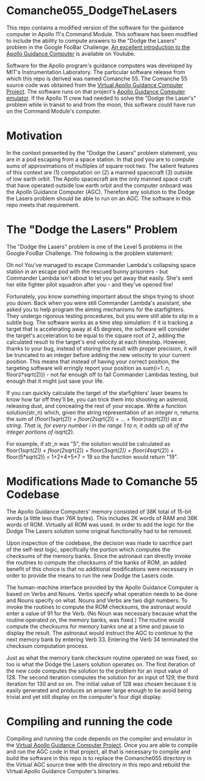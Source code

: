 # Comanche055_DodgeTheLasers
This repo contains a modified version of the software for the guidance computer in Apollo 11's Command Module.  This software has been modified to include the ability to compute answers to the "Dodge the Lasers" problem in the Google FooBar Challenge.  [An excellent introduction to the Apollo Guidance Computer](https://www.youtube.com/watch?v=xx7Lfh5SKUQ) is available on Youtube.

Software for the Apollo program's guidance computers was developed by MIT's Instrumentation Laboratory.  The particular software release from which this repo is derived was named Comanche 55.  The Comanche 55 source code was obtained from the [Virtual Apollo Guidance Computer Project](http://www.ibiblio.org/apollo/index.html).  The software runs on that project's [Apollo Guidance Computer emulator](https://github.com/virtualagc/virtualagc).  If the Apollo 11 crew had needed to solve the "Dodge the Laser's" problem while in transit to and from the moon, this software could have run on the Command Module's computer.


# Motivation
In the context presented by the "Dodge the Lasers" problem statement, you are in a pod escaping from a space station.  In that pod you are to compute sums of approximations of multiples of square root two.  The salient features of this context are (1) computation on (2) a manned spacecraft (3) outside of low earth orbit.  The Apollo spacecraft are the only manned space craft that have operated outside low earth orbit and the computer onboard was the Apollo Guidance Computer (AGC).  Therefore any solution to the Dodge the Lasers problem should be able to run on an AGC.  The software in this repo meets that requirement.


# The "Dodge the Lasers" Problem
The "Dodge the Lasers" problem is one of the Level 5 problems in the Google FooBar Challenge.  The following is the problem statement:

Oh no! You've managed to escape Commander Lambda's collapsing space station in an escape pod with the rescued bunny prisoners - but Commander Lambda isn't about to let you get away that easily. She's sent her elite fighter pilot squadron after you - and they've opened fire!

Fortunately, you know something important about the ships trying to shoot you down. Back when you were still Commander Lambda's assistant, she asked you to help program the aiming mechanisms for the starfighters. They undergo rigorous testing procedures, but you were still able to slip in a subtle bug. The software works as a time step simulation: if it is tracking a target that is accelerating away at 45 degrees, the software will consider the target's acceleration to be equal to the square root of 2, adding the calculated result to the target's end velocity at each timestep. However, thanks to your bug, instead of storing the result with proper precision, it will be truncated to an integer before adding the new velocity to your current position.  This means that instead of having your correct position, the targeting software will erringly report your position as sum(i=1..n, floor(i*sqrt(2))) - not far enough off to fail Commander Lambdas testing, but enough that it might just save your life.

If you can quickly calculate the target of the starfighters' laser beams to know how far off they'll be, you can trick them into shooting an asteroid, releasing dust, and concealing the rest of your escape.  Write a function solution(str_n) which, given the string representation of an integer n, returns the sum of (floor(1*sqrt(2)) + floor(2*sqrt(2)) + ... + floor(n*sqrt(2))) as a string. That is, for every number i in the range 1 to n, it adds up all of the integer portions of i*sqrt(2).

For example, if str_n was "5", the solution would be calculated as
floor(1*sqrt(2)) +
floor(2*sqrt(2)) +
floor(3*sqrt(2)) +
floor(4*sqrt(2)) +
floor(5*sqrt(2))
= 1+2+4+5+7 = 19
so the function would return "19".


# Modifications Made to Comanche 55 Codebase
The Apollo Guidance Computers' memory consisted of 38K total of 15-bit words (a little less than 76K bytes).  This includes 2K words of RAM and 36K words of ROM.  Virtually all ROM was used.  In order to add the logic for the Dodge The Lasers solution some original functionality had to be removed.

Upon inspection of the codebase, the decision was made to sacrifice part of the self-test logic, specifically the portion which computes the checksums of the memory banks.  Since the astronaut can directly invoke the routines to compute the checksums of the banks of ROM, an added benefit of this choice is that no additional modifications were necessary in order to provide the means to run the new Dodge the Lasers code.

The human-machine interface provided by the Apollo Guidance Computer is based on Verbs and Nouns.  Verbs specify what operation needs to be done and Nouns specify on what.  Nouns and Verbs are two digit numbers.  To invoke the routines to compute the ROM checksums, the astronaut would enter a value of 91 for the Verb.  (No Noun was necessary because what the routine operated on, the memory banks, was fixed.)  The routine would compute the checksums for memory banks one at a time and pause to display the result.  The astronaut would instruct the AGC to continue to the next memory bank by entering Verb 33.  Entering the Verb 34 terminated the checksum computation process.

Just as what the memory bank checksum routine operated on was fixed, so too is what the Dodge the Lasers solution operates on.  The first iteration of the new code computes the solution to the problem for an input value of 128.  The second iteration computes the solution for an input of 129, the third iteration for 130 and so on.  The initial value of 128 was chosen because it is easily generated and produces an answer large enough to be avoid being trivial and yet still display on the computer's four digit display.

# Compiling and running the code
Compiling and running the code depends on the compiler and emulator in the [Virtual Apollo Guidance Computer Project](http://www.ibiblio.org/apollo/index.html).  Once you are able to compile and run the AGC code in that project, all that is necessary to compile and build the software in this repo is to replace the Comanche055 directory in the Virtual AGC source tree with the directory in this repo and rebuild the Virtual Apollo Guidance Computer's binaries.
